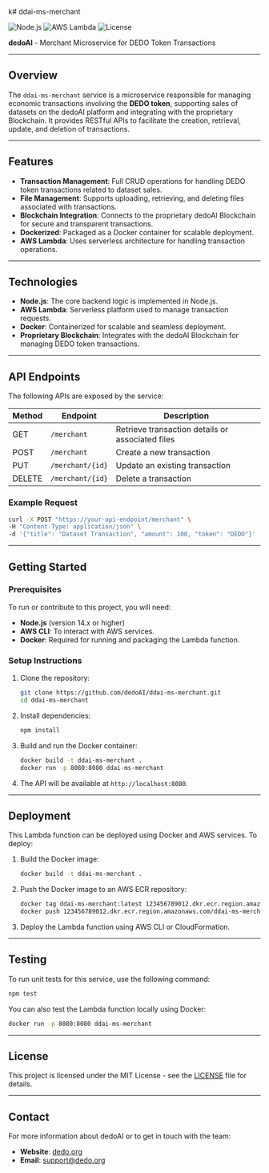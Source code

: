 k# ddai-ms-merchant

![Node.js](https://img.shields.io/badge/Node.js-14.x-green)
![AWS Lambda](https://img.shields.io/badge/AWS-Lambda-yellow)
![License](https://img.shields.io/badge/License-MIT-green)

**dedoAI** - Merchant Microservice for DEDO Token Transactions

---

## Overview

The `ddai-ms-merchant` service is a microservice responsible for managing economic transactions involving the **DEDO token**, supporting sales of datasets on the dedoAI platform and integrating with the proprietary Blockchain. It provides RESTful APIs to facilitate the creation, retrieval, update, and deletion of transactions.

---

## Features

- **Transaction Management**: Full CRUD operations for handling DEDO token transactions related to dataset sales.
- **File Management**: Supports uploading, retrieving, and deleting files associated with transactions.
- **Blockchain Integration**: Connects to the proprietary dedoAI Blockchain for secure and transparent transactions.
- **Dockerized**: Packaged as a Docker container for scalable deployment.
- **AWS Lambda**: Uses serverless architecture for handling transaction operations.

---

## Technologies

- **Node.js**: The core backend logic is implemented in Node.js.
- **AWS Lambda**: Serverless platform used to manage transaction requests.
- **Docker**: Containerized for scalable and seamless deployment.
- **Proprietary Blockchain**: Integrates with the dedoAI Blockchain for managing DEDO token transactions.

---

## API Endpoints

The following APIs are exposed by the service:

| Method | Endpoint                 | Description                                       |
|--------|--------------------------|---------------------------------------------------|
| GET    | `/merchant`               | Retrieve transaction details or associated files  |
| POST   | `/merchant`               | Create a new transaction                          |
| PUT    | `/merchant/{id}`          | Update an existing transaction                    |
| DELETE | `/merchant/{id}`          | Delete a transaction                              |

### Example Request

```bash
curl -X POST "https://your-api-endpoint/merchant" \
-H "Content-Type: application/json" \
-d '{"title": "Dataset Transaction", "amount": 100, "token": "DEDO"}'
```

---

## Getting Started

### Prerequisites

To run or contribute to this project, you will need:

- **Node.js** (version 14.x or higher)
- **AWS CLI**: To interact with AWS services.
- **Docker**: Required for running and packaging the Lambda function.

### Setup Instructions

1. Clone the repository:

    ```bash
    git clone https://github.com/dedoAI/ddai-ms-merchant.git
    cd ddai-ms-merchant
    ```

2. Install dependencies:

    ```bash
    npm install
    ```

3. Build and run the Docker container:

    ```bash
    docker build -t ddai-ms-merchant .
    docker run -p 8080:8080 ddai-ms-merchant
    ```

4. The API will be available at `http://localhost:8080`.

---

## Deployment

This Lambda function can be deployed using Docker and AWS services. To deploy:

1. Build the Docker image:

    ```bash
    docker build -t ddai-ms-merchant .
    ```

2. Push the Docker image to an AWS ECR repository:

    ```bash
    docker tag ddai-ms-merchant:latest 123456789012.dkr.ecr.region.amazonaws.com/ddai-ms-merchant:latest
    docker push 123456789012.dkr.ecr.region.amazonaws.com/ddai-ms-merchant:latest
    ```

3. Deploy the Lambda function using AWS CLI or CloudFormation.

---

## Testing

To run unit tests for this service, use the following command:

```bash
npm test
```

You can also test the Lambda function locally using Docker:

```bash
docker run -p 8080:8080 ddai-ms-merchant
```

---

## License

This project is licensed under the MIT License - see the [LICENSE](LICENSE) file for details.

---

## Contact

For more information about dedoAI or to get in touch with the team:

- **Website**: [dedo.org](https://www.dedo.org)
- **Email**: support@dedo.org

